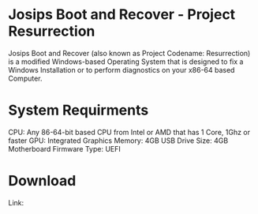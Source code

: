 # Josips Boot and Recover - Project Resurrection

Josips Boot and Recover (also known as Project Codename: Resurrection) is a modified Windows-based Operating System that is designed to fix a Windows Installation or to perform diagnostics on your x86-64 based Computer.

# System Requirments

CPU: Any 86-64-bit based CPU from Intel or AMD that has 1 Core, 1Ghz or faster
GPU: Integrated Graphics
Memory: 4GB
USB Drive Size: 4GB
Motherboard Firmware Type: UEFI

# Download

Link: 











